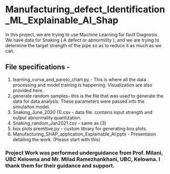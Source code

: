 # Manufacturing_defect_Identification_ML_Explainable_AI_Shap

In this project, we are trying to use Machine Learning for fault Diagnosis. We have data for Snaking ( A defect or abnormility ), and we are trying to determine the target strength of the pipe so as to reduce it as much as we can.

## File specifications - 

1. learning_curva_and_pareto_chart.py - This is where all the data processing and model training is happening. Visualization are also provided here. 
2. generate random samples- this is the file that was used to generate the data for data analysis. These parameters were passed into the simulaiton model. 
3. Snaking_June_2020 (1).csv - data file. contains input strength and output abnormality quantization. 
4. Snaking_random_Jan2021.csv - same as (3)
5. box plots premitive.py - custom library for generating box plots. 
6. Manufacturing_SHAP_application_Explainable_AI.pptx - Presentaion detailing the work. (Please start with this)

### Project Work was performed underguidance from Prof. Milani, UBC Kelowna and Mr. Milad Ramezhankhani, UBC, Kelowna. I thank them for their guidance and support. 
